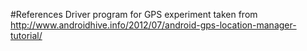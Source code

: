 #References
Driver program for GPS experiment taken from http://www.androidhive.info/2012/07/android-gps-location-manager-tutorial/

